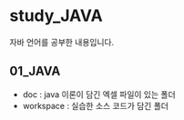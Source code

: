 # study_JAVA
자바 언어를 공부한 내용입니다.

## 01_JAVA
- doc : java 이론이 담긴 엑셀 파일이 있는 폴더   
- workspace : 실습한 소스 코드가 담긴 폴더
